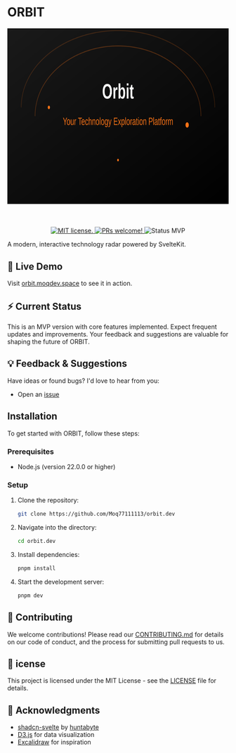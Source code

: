 # ORBIT


<h4 align="center">
   <picture>
      <img alt="Orbit" src="https://raw.githubusercontent.com/Moq77111113/orbit.dev/main/static/cover.svg" width="800" height="400" />
 </h4>



<br />
<p align="center">
  <a href="https://github.com/moq77111113/orbit.dev/blob/master/LICENSE">
    <img alt="MIT license." src="https://img.shields.io/badge/license-MIT-blue.svg"  />
  </a>
  <a href="https://docs.excalidraw.com/docs/introduction/contributing">
    <img alt="PRs welcome!" src="https://img.shields.io/badge/PRs-welcome-brightgreen.svg?style=flat"  />
  </a>
   <img alt="Status MVP" src="https://img.shields.io/badge/status-MVP-orange.svg"  />
</p>

A modern, interactive technology radar powered by SvelteKit.

## 🚀 Live Demo

Visit [orbit.moqdev.space](https://orbit.moqdev.space) to see it in action.

## ⚡ Current Status
This is an MVP version with core features implemented. Expect frequent updates and improvements. Your feedback and suggestions are valuable for shaping the future of ORBIT.

## 💡 Feedback & Suggestions
Have ideas or found bugs? I'd love to hear from you:
- Open an [issue](https://github.com/Moq77111113/orbit.dev/issues)

## Installation

To get started with ORBIT, follow these steps:

### Prerequisites

- Node.js (version 22.0.0 or higher)

### Setup

1. Clone the repository:
   ```sh
   git clone https://github.com/Moq77111113/orbit.dev
   ```

2. Navigate into the directory:
   ```sh
   cd orbit.dev
   ```

3. Install dependencies:
   ```sh
   pnpm install
   ```

4. Start the development server:
   ```sh
   pnpm dev
   ```


## 🤝 Contributing

We welcome contributions! Please read our [CONTRIBUTING.md](./CONTRIBUTING.md) for details on our code of conduct, and the process for submitting pull requests to us.

## 📝 icense

This project is licensed under the MIT License - see the [LICENSE](./LICENSE) file for details.

## 🙏 Acknowledgments

- [shadcn-svelte](https://shadcn-svelte.com/) by <u>huntabyte</u>
- [D3.js](https://d3js.org/) for data visualization
- [Excalidraw](https://github.com/excalidraw/excalidraw) for inspiration
